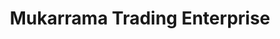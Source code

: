 ---
title: "Mukarrama Trading Enterprise"
url: /accra/mukarrama-trading-enterprise/
shop: hardware
---